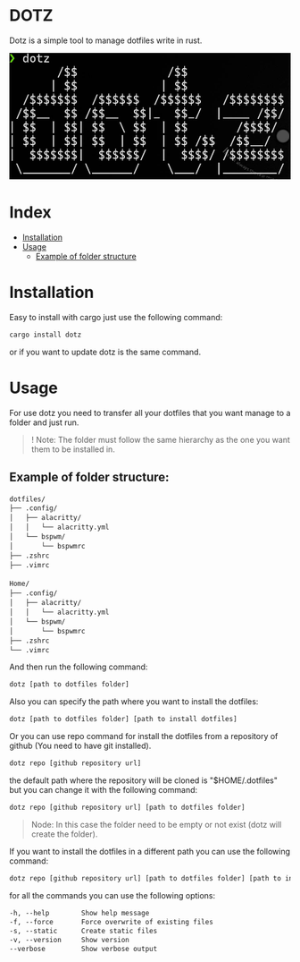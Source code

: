 # DOTZ

Dotz is a simple tool to manage dotfiles write in rust.

![dotz](docs/images/dotz_image.jpg)

# Index

- [Installation](#installation)
- [Usage](#usage)
  - [Example of folder structure](#example-of-folder-structure)

# Installation

Easy to install with cargo just use the following command:

```bash
cargo install dotz
```

or if you want to update dotz is the same command.

# Usage

For use dotz you need to transfer all your dotfiles that you want manage to a folder and just run.

> ! Note: The folder must follow the same hierarchy as the one you want them to be installed in.

## Example of folder structure:

```bash
dotfiles/
├── .config/
│   ├── alacritty/
│   │   └── alacritty.yml
│   └── bspwm/
│       └── bspwmrc
├── .zshrc
├── .vimrc

Home/
├── .config/
│   ├── alacritty/
│   │   └── alacritty.yml
│   └── bspwm/
│       └── bspwmrc
├── .zshrc
└── .vimrc
```

And then run the following command:

```bash
dotz [path to dotfiles folder]
```

Also you can specify the path where you want to install the dotfiles:

```bash
dotz [path to dotfiles folder] [path to install dotfiles]
```

Or you can use repo command for install the dotfiles from a repository of github (You need to have git installed).

```bash
dotz repo [github repository url]
```

the default path where the repository will be cloned is "$HOME/.dotfiles" but you can change it with the following command:

```bash
dotz repo [github repository url] [path to dotfiles folder]
```

> Node: In this case the folder need to be empty or not exist (dotz will create the folder).

If you want to install the dotfiles in a different path you can use the following command:

```bash
dotz repo [github repository url] [path to dotfiles folder] [path to install dotfiles]
```

for all the commands you can use the following options:

```
-h, --help        Show help message
-f, --force       Force overwrite of existing files
-s, --static      Create static files
-v, --version     Show version
--verbose         Show verbose output
```
